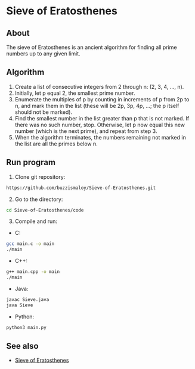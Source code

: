 # Sieve of Eratosthenes

## About

The sieve of Eratosthenes is an ancient algorithm for finding all prime numbers up to any given limit.

## Algorithm

1. Create a list of consecutive integers from 2 through n: (2, 3, 4, ..., n).
2. Initially, let p equal 2, the smallest prime number.
3. Enumerate the multiples of p by counting in increments of p from 2p to n, and mark them in the list (these will be 2p, 3p, 4p, ...; the p itself should not be marked).
4. Find the smallest number in the list greater than p that is not marked. If there was no such number, stop. Otherwise, let p now equal this new number (which is the next prime), and repeat from step 3.
5. When the algorithm terminates, the numbers remaining not marked in the list are all the primes below n.

## Run program

1. Clone git repository:
```bash
https://github.com/buzzismaloy/Sieve-of-Eratosthenes.git
```
2. Go to the directory:
```bash
cd Sieve-of-Eratosthenes/code
```
3. Compile and run:

* C:

```bash
gcc main.c -o main
./main
```
* C++:

```bash
g++ main.cpp -o main
./main
```
* Java:

```bash
javac Sieve.java
java Sieve
```
* Python:

```bash
python3 main.py
```

## See also

* [Sieve of Eratosthenes](https://en.wikipedia.org/wiki/Sieve_of_Eratosthenes)
